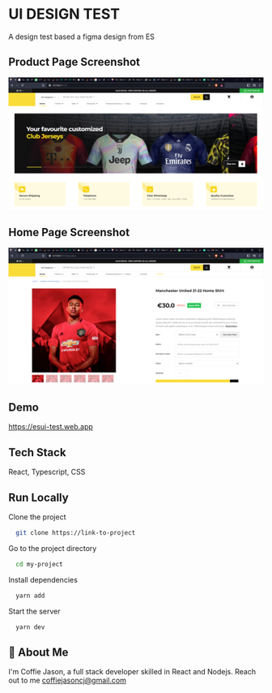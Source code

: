 
# UI DESIGN TEST

A design test based a figma design from ES


## Product Page Screenshot

![App Screenshot](src/assets/images/screenshot.png)

## Home Page Screenshot
![App Screenshot](src/assets/images/screenshot1.png)


## Demo

https://esui-test.web.app


## Tech Stack
React, Typescript, CSS


## Run Locally

Clone the project

```bash
  git clone https://link-to-project
```

Go to the project directory

```bash
  cd my-project
```

Install dependencies

```bash
  yarn add
```

Start the server

```bash
  yarn dev
```


## 🚀 About Me
I'm Coffie Jason, a full stack developer skilled in React and Nodejs. Reach out to me coffiejasoncj@gmail.com



